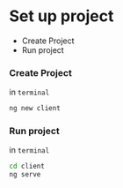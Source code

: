 # Set up project
* Create Project
* Run project

### Create Project
in `terminal`
```sh
ng new client
```
### Run project
in `terminal`
```sh
cd client
ng serve
```
